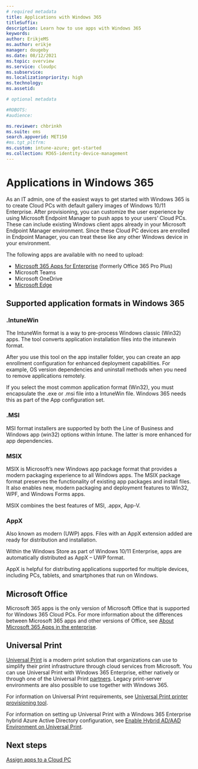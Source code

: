 ```yaml
---
# required metadata
title: Applications with Windows 365
titleSuffix:
description: Learn how to use apps with Windows 365
keywords:
author: ErikjeMS  
ms.author: erikje
manager: dougeby
ms.date: 08/12/2021
ms.topic: overview
ms.service: cloudpc
ms.subservice:
ms.localizationpriority: high
ms.technology:
ms.assetid: 

# optional metadata

#ROBOTS:
#audience:

ms.reviewer: chbrinkh
ms.suite: ems
search.appverid: MET150
#ms.tgt_pltfrm:
ms.custom: intune-azure; get-started
ms.collection: M365-identity-device-management
---
```


# Applications in Windows 365

As an IT admin, one of the easiest ways to get started with Windows 365 is to create Cloud PCs with default gallery images of Windows 10/11 Enterprise. After provisioning, you can customize the user experience  by using Microsoft Endpoint Manager to push apps to your users’ Cloud PCs. These can include existing Windows client apps already in your Microsoft Endpoint Manager environment. Since these Cloud PC devices are enrolled in Endpoint Manager, you can treat these like any other Windows device in your environment.

The following apps are available with no need to upload:

- [Microsoft 365 Apps for Enterprise](/mem/intune/apps/apps-add-office365) (formerly Office 365 Pro Plus)
- Microsoft Teams
- Microsoft OneDrive
- [Microsoft Edge](/mem/intune/apps/apps-windows-edge)

## Supported application formats in Windows 365

### .IntuneWin  

The IntuneWin format is a way to pre-process Windows classic (Win32) apps. The tool converts application installation files into the intunewin format.  

After you use this tool on the app installer folder, you can create an app enrollment configuration for enhanced deployment capabilities. For example, OS version dependencies and uninstall methods when you need to remove applications remotely.  

If you select the most common application format (Win32), you must encapsulate the .exe or .msi file into a IntuneWin file. Windows 365 needs this as part of the App configuration set.  

### .MSI  

MSI format installers are supported by both the Line of Business and Windows app (win32) options within Intune. The latter is more enhanced for app dependencies.  

### MSIX  

MSIX is Microsoft’s new Windows app package format that provides a modern packaging experience to all Windows apps. The MSIX package format preserves the functionality of existing app packages and install files. It also enables new, modern packaging and deployment features to Win32, WPF, and Windows Forms apps.  

MSIX combines the best features of MSI, .appx, App-V.

### AppX  

Also known as modern (UWP) apps. Files with an AppX extension added are ready for distribution and installation.  

Within the Windows Store as part of Windows 10/11 Enterprise, apps are automatically distributed as AppX – UWP format.  

AppX is helpful for distributing applications supported for multiple devices, including PCs, tablets, and smartphones that run on Windows.

## Microsoft Office

Microsoft 365 apps is the only version of Microsoft Office that is supported for Windows 365 Cloud PCs. For more information about the differences between Microsoft 365 apps and other versions of Office, see [About Microsoft 365 Apps in the enterprise](/deployoffice/about-microsoft-365-apps).

## Universal Print

[Universal Print](/universal-print/fundamentals/universal-print-whatis) is a modern print solution that organizations can use to simplify their print infrastructure through cloud services from Microsoft. You can use Universal Print with Windows 365 Enterprise, either natively or through one of the Universal Print [partners](/universal-print/fundamentals/universal-print-partner-integrations). Legacy print-server environments are also possible to use together with Windows 365.

For information on Universal Print requirements, see [Universal Print printer provisioning tool](/universal-print/fundamentals/universal-print-intune-tool).

For information on setting up Universal Print with a Windows 365 Enterprise hybrid Azure Active Directory configuration, see [Enable Hybrid AD/AAD Environment on Universal Print](/universal-print/fundamentals/universal-print-hybrid-ad-aad-environment-setup).

<!-- ########################## -->
## Next steps

[Assign apps to a Cloud PC](assign-apps.md)
